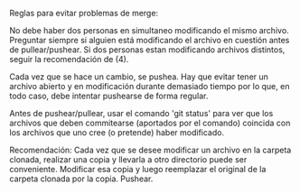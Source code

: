 Reglas para evitar problemas de merge:

No debe haber dos personas en simultaneo modificando el mismo archivo. Preguntar siempre si alguien está modificando el archivo en cuestión antes de pullear/pushear. Si dos personas estan modificando archivos distintos, seguir la recomendación de (4).

Cada vez que se hace un cambio, se pushea. Hay que evitar tener un archivo abierto y en modificación durante demasiado tiempo por lo que, en todo caso, debe intentar pushearse de forma regular.

Antes de pushear/pullear, usar el comando 'git status' para ver que los archivos que deben commitearse (aportados por el comando) coincida con los archivos que uno cree (o pretende) haber modificado.

Recomendación: Cada vez que se desee modificar un archivo en la carpeta clonada, realizar una copia y llevarla a otro directorio puede ser conveniente. Modificar esa copia y luego reemplazar el original de la carpeta clonada por la copia. Pushear.
